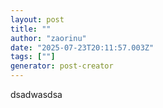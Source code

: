 ```yaml
---
layout: post
title: ""
author: "zaorinu"
date: "2025-07-23T20:11:57.003Z"
tags: [""]
generator: post-creator
---
```


dsadwasdsa
